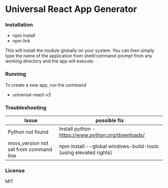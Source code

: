 # Universal React App Generator

### Installation

- npm install
- npm link

This will install the module globally on your system. You can then simply type the name of the application from shell/command-prompt from any working directory and the app will execute.

### Running

To create a new app, run the command

- universal-react-v2

### Troubleshooting

| Issue                                  | possible fix                                                     |
| -------------------------------------- | ---------------------------------------------------------------- |
| Python not found                       | Install python - https://www.python.org/downloads/               |
| msvs_version not set from command line | npm install --global windows-build-tools (using elevated rights) |

### License

MIT
